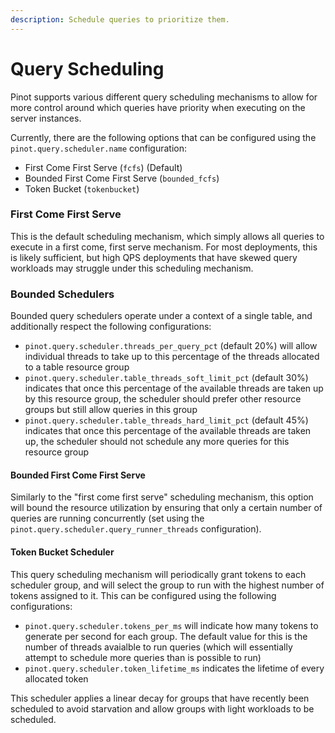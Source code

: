 ```yaml
---
description: Schedule queries to prioritize them.
---
```


# Query Scheduling

Pinot supports various different query scheduling mechanisms to allow for more control around which queries have priority when executing on the server instances.&#x20;

Currently, there are the following options that can be configured using the `pinot.query.scheduler.name` configuration:

* First Come First Serve (`fcfs`) (Default)
* Bounded First Come First Serve (`bounded_fcfs`)
* Token Bucket (`tokenbucket`)

### First Come First Serve

This is the default scheduling mechanism, which simply allows all queries to execute in a first come, first serve mechanism. For most deployments, this is likely sufficient, but high QPS deployments that have skewed query workloads may struggle under this scheduling mechanism.

### Bounded Schedulers

Bounded query schedulers operate under a context of a single table, and additionally respect the following configurations:

* `pinot.query.scheduler.threads_per_query_pct` (default 20%) will allow individual threads to take up to this percentage of the threads allocated to a table resource group
* `pinot.query.scheduler.table_threads_soft_limit_pct` (default 30%) indicates that once this percentage of the available threads are taken up by this resource group, the scheduler should prefer other resource groups but still allow queries in this group
* `pinot.query.scheduler.table_threads_hard_limit_pct` (default 45%) indicates that once this percentage of the available threads are taken up, the scheduler should not schedule any more queries for this resource group

#### Bounded First Come First Serve

Similarly to the "first come first serve" scheduling mechanism, this option will bound the resource utilization by ensuring that only a certain number of queries are running concurrently (set using the `pinot.query.scheduler.query_runner_threads` configuration).

#### Token Bucket Scheduler

This query scheduling mechanism will periodically grant tokens to each scheduler group, and will select the group to run with the highest number of tokens assigned to it. This can be configured using the following configurations:

* `pinot.query.scheduler.tokens_per_ms` will indicate how many tokens to generate per second for each group. The default value for this is the number of threads avaialble to run queries (which will essentially attempt to schedule more queries than is possible to run)
* `pinot.query.scheduler.token_lifetime_ms` indicates the lifetime of every allocated token

This scheduler applies a linear decay for groups that have recently been scheduled to avoid starvation and allow groups with light workloads to be scheduled.
